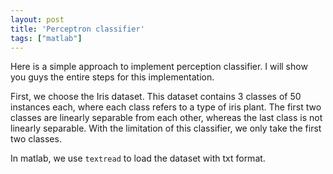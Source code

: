 ```yaml
---
layout: post
title: 'Perceptron classifier'
tags: ["matlab"]
---
```


Here is a simple approach to implement perception classifier. I will show you guys the entire steps for this implementation.

First, we choose the Iris dataset. This dataset contains 3 classes of 50 instances each, where each class refers to a type of iris plant. The first two classes are linearly separable from each other, whereas the last class is not linearly separable. With the limitation of this classifier, we only take the first two classes.

In matlab, we use `textread` to load the dataset with txt format.
